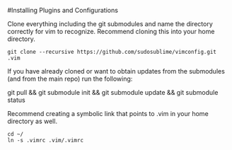 #Installing Plugins and Configurations

Clone everything including the git submodules and name the directory
correctly for vim to recognize.  Recommend cloning this into your home
directory.

```
git clone --recursive https://github.com/sudosublime/vimconfig.git .vim
```

If you have already cloned or want to obtain updates from the submodules (and from the main repo) run the following:

git pull && git submodule init && git submodule update && git submodule status


Recommend creating a symbolic link that points to .vim in your home directory as
well.

```
cd ~/
ln -s .vimrc .vim/.vimrc
```
